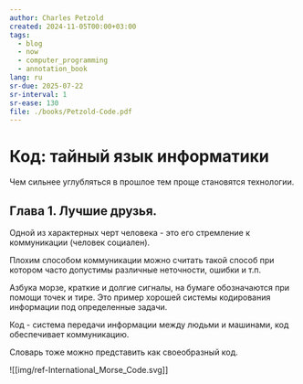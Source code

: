 ```yaml
---
author: Charles Petzold
created: 2024-11-05T00:00+03:00
tags:
  - blog
  - now
  - computer_programming
  - annotation_book
lang: ru
sr-due: 2025-07-22
sr-interval: 1
sr-ease: 130
file: ./books/Petzold-Code.pdf
---
```


# Код: тайный язык информатики

Чем сильнее углубляться в прошлое тем проще становятся технологии.

## Глава 1. Лучшие друзья.

Одной из характерных черт человека - это его стремление к коммуникации (человек социален).

Плохим способом коммуникации можно считать такой способ при котором часто допустимы различные неточности, ошибки и т.п.

Азбука морзе, краткие и долгие сигналы, на бумаге обозначаются при помощи точек и тире. Это пример хорошей системы кодирования информации под определенные задачи.

Код - система передачи информации между людьми и машинами, код обеспечивает коммуникацию.

Словарь тоже можно представить как своеобразный код.

![[img/ref-International_Morse_Code.svg]]
